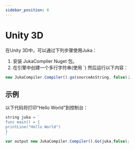 ```yaml
---
sidebar_position: 6
---
```


# Unity 3D

在Unity 3D中，可以通过下列步骤使用Juka：

1. 安装 JukaCompiler Nuget 包。
2. 在引擎中创建一个多行字符串(使用 `) 然后运行以下内容：

```jsx
new JukaCompiler.Compiler().go(sourceAsString, false)；
```

## 示例

以下代码将打印“Hello World”到控制台：

```jsx
string juka = `
func main() = {
printLine("Hello World")
}
`
var output new JukaCompiler.Compiler().Go(juka,false);
```
